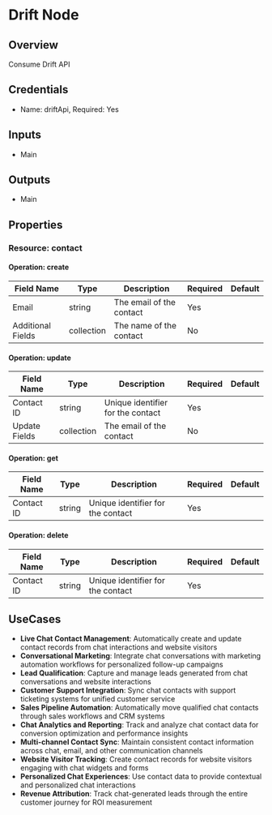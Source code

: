 # Drift Node

## Overview

Consume Drift API

## Credentials

- Name: driftApi, Required: Yes

## Inputs

- Main

## Outputs

- Main

## Properties

### Resource: contact

#### Operation: create

| Field Name | Type | Description | Required | Default |
|---|---|---|---|---|
| Email | string | The email of the contact | Yes |  |
| Additional Fields | collection | The name of the contact | No |  |

#### Operation: update

| Field Name | Type | Description | Required | Default |
|---|---|---|---|---|
| Contact ID | string | Unique identifier for the contact | Yes |  |
| Update Fields | collection | The email of the contact | No |  |

#### Operation: get

| Field Name | Type | Description | Required | Default |
|---|---|---|---|---|
| Contact ID | string | Unique identifier for the contact | Yes |  |

#### Operation: delete

| Field Name | Type | Description | Required | Default |
|---|---|---|---|---|
| Contact ID | string | Unique identifier for the contact | Yes |  |

## UseCases

- **Live Chat Contact Management**: Automatically create and update contact records from chat interactions and website visitors
- **Conversational Marketing**: Integrate chat conversations with marketing automation workflows for personalized follow-up campaigns
- **Lead Qualification**: Capture and manage leads generated from chat conversations and website interactions
- **Customer Support Integration**: Sync chat contacts with support ticketing systems for unified customer service
- **Sales Pipeline Automation**: Automatically move qualified chat contacts through sales workflows and CRM systems
- **Chat Analytics and Reporting**: Track and analyze chat contact data for conversion optimization and performance insights
- **Multi-channel Contact Sync**: Maintain consistent contact information across chat, email, and other communication channels
- **Website Visitor Tracking**: Create contact records for website visitors engaging with chat widgets and forms
- **Personalized Chat Experiences**: Use contact data to provide contextual and personalized chat interactions
- **Revenue Attribution**: Track chat-generated leads through the entire customer journey for ROI measurement

